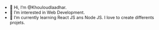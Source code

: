 - 👋 Hi, I’m @Khouloudlaadhar.
- 👀 I’m interested in Web Development.
- 🌱 I’m currently learning React JS ans Node JS.
I love to create differents projets.
<!---
Khouloudlaadhar/Khouloudlaadhar is a ✨ special ✨ repository because its `README.md` (this file) appears on your GitHub profile.
You can click the Preview link to take a look at your changes.
--->
